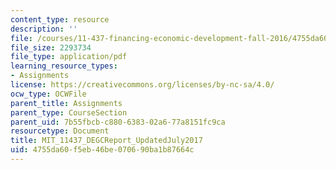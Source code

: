 ```yaml
---
content_type: resource
description: ''
file: /courses/11-437-financing-economic-development-fall-2016/4755da60f5eb46be070690ba1b87664c_MIT_11437_DEGCReport_UpdatedJuly2017.pdf
file_size: 2293734
file_type: application/pdf
learning_resource_types:
- Assignments
license: https://creativecommons.org/licenses/by-nc-sa/4.0/
ocw_type: OCWFile
parent_title: Assignments
parent_type: CourseSection
parent_uid: 7b55fbcb-c880-6383-02a6-77a8151fc9ca
resourcetype: Document
title: MIT_11437_DEGCReport_UpdatedJuly2017
uid: 4755da60-f5eb-46be-0706-90ba1b87664c
---
```

